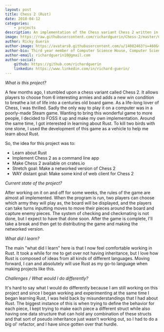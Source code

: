 ```yaml
---
layout: post
title: Chess 2 (Rust)
date: 2018-04-12
categories:
    - projects
description: An implementation of the Chess variant Chess 2 written in Rust
image: https://raw.githubusercontent.com/richardguerin/Chess-2/master/Chess2.PNG
author: Ricky Guerin
author-image: https://avatars0.githubusercontent.com/u/14082463?s=460&v=4
author-bio: Third year member of Computer Science House, Computer Science major
author-email: richardguerin10@gmail.com
author-social:
    github: https://github.com/richardguerin
    linkedin: https://www.linkedin.com/in/richard-guerin/
---
```


*What is this project?*

A few months ago, I stumbled upon a chess variant called Chess 2. It allows players to choose from 6 interesting armies and adds a new win condition to breathe a lot of life into a centuries old board game. As a life-long lover of Chess, I was thrilled. Sadly the only way to play it on a computer was in a poorly-made Steam game. Wanting to bring this wonderful game to more people, I decided to FOSS it up and make my own implementation. Around the same time, I got interested in learning about Rust. To kill two birds with one stone, I used the development of this game as a vehicle to help me learn about Rust.

So, the idea for this project was to:

* Learn about Rust
* Implement Chess 2 as a command line app
* Make Chess 2 available on crates.io
* Stretch goal: Make a networked version of Chess 2
* WAY distant goal: Make some kind of web client for Chess 2

*Current state of the project?*

After working on it on and off for some weeks, the rules of the game are almost all implemented. When the program is run, two players can choose which army they will play as, the board will be displayed, and the players can take turns inputting moves to move their pieces around the board and capture enemy pieces. The system of checking and checkmating is not done, but I expect to have that done soon. After the game is complete, I'll take a break and then get to distributing the game and making the networked version.

*What did I learn?*

The main "what did I learn" here is that I now feel comfortable working in Rust. It took a while for me to get over not having inheritance, but I love how Rust is composed of ideas from all kinds of different languages. Moving forward, I can and absolutely will use Rust as my go-to language when making projects like this.

*Challenges / What would I do differently?*

It's hard to say what I would do differently because I am still working on this project and since I began working and experimenting at the same time I began learning Rust, I was held back by misunderstandings that I had about Rust. The biggest instance of this is when trying to define the behavior for each piece, I kept trying to make each piece a different struct while also having one data structure that can hold any combination of these structs and that sort of pseudo inheritance just wasn't working out, so I had to do a big ol' refactor, and I have since gotten over that hurdle.
